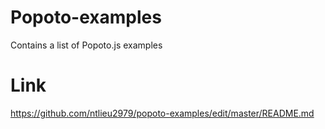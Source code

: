 # Popoto-examples
Contains a list of Popoto.js examples

# Link 
https://github.com/ntlieu2979/popoto-examples/edit/master/README.md




